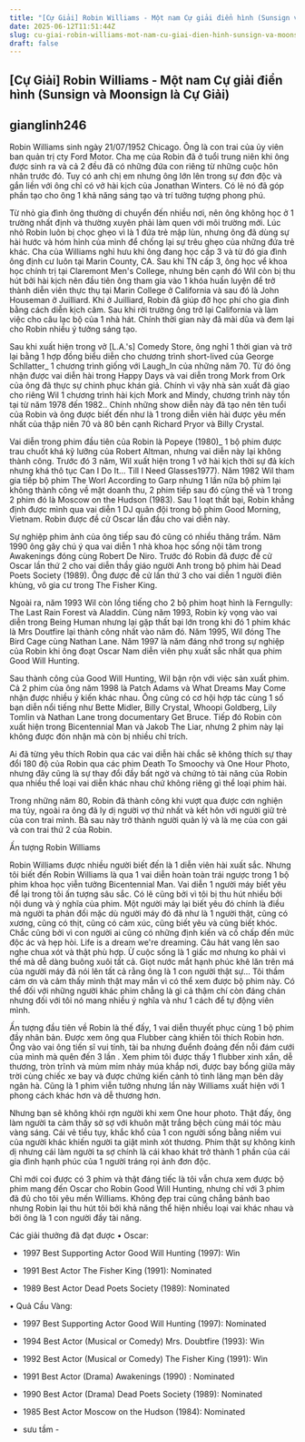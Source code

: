 ```yaml
---
title: "[Cự Giải] Robin Williams - Một nam Cự giải điển hình (Sunsign và Moonsign là Cự Giải)"
date: 2025-06-12T11:51:44Z
slug: cu-giai-robin-williams-mot-nam-cu-giai-dien-hinh-sunsign-va-moonsign-la-cu-giai
draft: false
---
```


## [Cự Giải] Robin Williams - Một nam Cự giải điển hình (Sunsign và Moonsign là Cự Giải)

## gianglinh246

Robin Williams sinh ngày 21/07/1952 Chicago. Ông là con trai của ủy viên ban quản trị cty Ford Motor. Cha mẹ của Robin đã ở tuổi trung niên khi ông được sinh ra và cả 2 đều đã có những đứa con riêng từ những cuộc hôn nhân trước đó. Tuy có anh chị em nhưng ông lớn lên trong sự đơn độc và gắn liền với ông chỉ có vở hài kịch của Jonathan Winters. Có lẻ nó đã góp phần tạo cho ông 1 khả năng sáng tạo và trí tưởng tượng phong phú.



Từ nhỏ gia đình ông thường di chuyển đến nhiều nơi, nên ông không học ở 1 trường nhất định và thường xuyên phải làm quen với môi trường mới. Lúc nhỏ Robin luôn bị chọc ghẹo vì là 1 đứa trẻ mập lùn, nhưng ông đã dùng sự hài hước và hóm hỉnh của mình để chống lại sự trêu ghẹo của những đứa trẻ khác. Cha của Williams nghỉ hưu khi ông đang học cấp 3 và từ đó gia đình ông định cư luôn tại Marin County, CA. Sau khi TN cấp 3, ông học vể khoa học chính trị tại Claremont Men's College, nhưng bên cạnh đó Wil còn bị thu hút bởi hài kịch nên đầu tiên ông tham gia vào 1 khóa huấn luyện để trở thành diễn viên thực thụ tại Marin College ở California và sau đó là John Houseman ở Juilliard. Khi ở Juilliard, Robin đã giúp đỡ học phí cho gia đình bằng cách diễn kịch câm. Sau khi rời trường ông trở lại California và làm việc cho câu lạc bộ của 1 nhà hát. Chính thời gian này đã mài dũa và đem lại cho Robin nhiều ý tưởng sáng tạo.

Sau khi xuất hiện trong vở [L.A.'s] Comedy Store, ông nghỉ 1 thời gian và trở lại bằng 1 hợp đồng biểu diễn cho chương trình short-lived của George Schllatter_ 1 chương trình giống với Laugh_In của những năm 70.
Từ đó ông nhận được vai diễn hài trong Happy Days và vai diễn trong Mork from Ork của ông đã thực sự chinh phục khán giả. Chính vì vậy nhà sản xuất đã giao cho riêng Wil 1 chương trình hài kịch Mork and Mindy, chương trình này tồn tại từ năm 1978 đến 1982.. Chính những show diễn này đã tạo nên tên tuổi của Robin và ông được biết đến như là 1 trong diễn viên hài được yêu mến nhất của thập niên 70 và 80 bên cạnh Richard Pryor và Billy Crystal.

Vai diễn trong phim đầu tiên của Robin là Popeye (1980)_ 1 bộ phim được trau chuốt khá kỹ lưỡng của Robert Altman, nhưng vai diễn này lại không thành công. Trước đó 3 năm, Wil xuất hiện trong 1 vở hài kịch thời sự đả kích nhưng khá thô tục Can I Do It... Till I Need Glasses1977). Năm 1982 Wil tham gia tiếp bộ phim The Worl According to Garp nhưng 1 lần nữa bộ phim lại không thành công về mặt doanh thu, 2 phim tiếp sau đó cũng thế và 1 trong 2 phim đó là Moscow on the Hudson (1983). Sau 1 loạt thất bại, Robin khẳng định được mình qua vai diễn 1 DJ quân đội trong bộ phim Good Morning, Vietnam. Robin được đề cử Oscar lần đầu cho vai diễn này.

Sự nghiệp phim ảnh của ông tiếp sau đó cũng có nhiều thăng trầm. Năm 1990 ông gây chú ý qua vai diễn 1 nhà khoa học sống nội tâm trong Awakenings đóng cùng Robert De Niro. Trước đó Robin đã được đề cử Oscar lần thứ 2 cho vai diễn thầy giáo người Anh trong bộ phim hài Dead Poets Society (1989). Ông được đề cử lần thứ 3 cho vai diễn 1 người điên khùng, vô gia cư trong The Fisher King.

Ngoài ra, năm 1993 Wil còn lồng tiếng cho 2 bộ phim hoạt hình là Ferngully: The Last Rain Forest và Aladdin. Cùng năm 1993, Robin kỳ vọng vào vai diễn trong Being Human nhưng lại gặp thất bại lớn trong khi đó 1 phim khác là Mrs Doutfire lại thành công nhất vào năm đó. Năm 1995, Wil đóng The Bird Cage cùng Nathan Lane. Năm 1997 là năm đáng nhớ trong sự nghiệp của Robin khi ông đoạt Oscar Nam diễn viên phụ xuất sắc nhất qua phim Good Will Hunting.

Sau thành công của Good Will Hunting, Wil bận rộn với việc sản xuất phim. Cả 2 phim của ông năm 1998 là Patch Adams và What Dreams May Come nhận được nhiều ý kiến khác nhau. Ông cũng có cơ hội hợp tác cùng 1 số bạn diễn nổi tiếng như Bette Midler, Billy Crystal, Whoopi Goldberg, Lily Tomlin và Nathan Lane trong documentary Get Bruce. Tiếp đó Robin còn xuất hiện trong Bicentennial Man và Jakob The Liar, nhưng 2 phim này lại không được đón nhận mà còn bị nhiều chỉ trích.

Ai đã từng yêu thích Robin qua các vai diễn hài chắc sẽ không thích sự thay đổi 180 độ của Robin qua các phim Death To Smoochy và One Hour Photo, nhưng đây cũng là sự thay đổi đầy bất ngờ và chứng tỏ tài năng của Robin qua nhiều thể loại vai diễn khác nhau chứ không riêng gì thể loại phim hài.

Trong những năm 80, Robin đã thành công khi vượt qua được cơn nghiện ma túy, ngoài ra ông đã ly dị người vợ thứ nhất và kết hôn với người giữ trẻ của con trai mình. Bà sau này trở thành người quản lý và là mẹ của con gái và con trai thứ 2 của Robin.

Ấn tượng Robin Williams

Robin Williams được nhiều người biết đến là 1 diễn viên hài xuất sắc. Nhưng tôi biết đến Robin Williams là qua 1 vai diễn hoàn toàn trái ngược trong 1 bộ phim khoa học viễn tưởng Bicentennial Man. Vai diễn 1 người máy biết yêu để lại trong tôi ấn tượng sâu sắc. Có lẽ cũng bởi vì tôi bị thu hút nhiều bởi nội dung và ý nghĩa của phim. Một người máy lại biết yêu đó chính là điều mà người ta phản đối mặc dù người máy đó đã như là 1 người thật, cũng có xương, cũng có thịt, cũng có cảm xúc, cũng biết yêu và cũng biết khóc. Chắc cũng bởi vì con người ai cũng có những định kiến và cố chấp đến mức độc ác và hẹp hòi. Life is a dream we're dreaming. Câu hát vang lên sao nghe chua xót và thật phù hợp. Ừ cuộc sống là 1 giấc mơ nhưng ko phải vì thế mà dễ dàng buông xuôi tất cả. Giọt nước mắt hạnh phúc khẽ lăn trên má của người máy đã nói lên tất cả rằng ông là 1 con người thật sự... Tôi thầm cám ơn và cảm thấy mình thật may mắn vì có thể xem được bộ phim này. Có thể đối với những người khác phim chẳng là gì cả thậm chí còn đáng chán nhưng đối với tôi nó mang nhiều ý nghĩa và như 1 cách để tự động viên mình.

Ấn tượng đầu tiên về Robin là thế đấy, 1 vai diễn thuyết phục cùng 1 bộ phim đầy nhân bản. Được xem ông qua Flubber càng khiến tôi thích Robin hơn. Ông vào vai ông tiến sĩ vui tính, tài ba nhưng đuểnh đoảng đến nỗi đám cưới của mình mà quên đến 3 lần . Xem phim tôi được thấy 1 flubber xinh xắn, dễ thương, tròn trĩnh và mủm mỉm nhảy múa khắp nơi, được bay bổng giữa mây trời cùng chiếc xe bay và được chứng kiến cảnh tỏ tình lãng mạn bên dãy ngân hà. Cũng là 1 phim viễn tưởng nhưng lần này Williams xuất hiện với 1 phong cách khác hơn và dễ thương hơn.

Nhưng bạn sẽ không khỏi rợn người khi xem One hour photo. Thật đấy, ông làm người ta cảm thấy sờ sợ với khuôn mặt trắng bệch cùng mái tóc màu vàng sáng. Cái vẻ tiều tụy, khắc khổ của 1 con người sống bằng niềm vui của người khác khiến người ta giật mình xót thương. Phim thật sự không kinh dị nhưng cái làm người ta sợ chính là cái khao khát trở thành 1 phần của cái gia đình hạnh phúc của 1 người tráng rọi ảnh đơn độc.

Chỉ mới coi được có 3 phim và thật đáng tiếc là tôi vẫn chưa xem được bộ phim mang đến Oscar cho Robin Good Will Hunting, nhưng chỉ với 3 phim đã đủ cho tôi yêu mến Williams.
Không đẹp trai cũng chẳng bảnh bao nhưng Robin lại thu hút tôi bởi khả năng thể hiện nhiều loại vai khác nhau và bởi ông là 1 con người đầy tài năng.

Các giải thưởng đã đạt được
• Oscar:

- 1997 Best Supporting Actor
Good Will Hunting (1997): Win

- 1991 Best Actor
The Fisher King (1991): Nominated

- 1989 Best Actor
Dead Poets Society (1989): Nominated

• Quả Cầu Vàng:

- 1997 Best Supporting Actor
Good Will Hunting (1997): Nominated

- 1994 Best Actor (Musical or Comedy)
Mrs. Doubtfire (1993): Win

- 1992 Best Actor (Musical or Comedy)
The Fisher King (1991): Win

- 1991 Best Actor (Drama)
Awakenings (1990) : Nominated

- 1990 Best Actor (Drama)
Dead Poets Society (1989): Nominated

- 1985 Best Actor Moscow on the Hudson (1984): Nominated
- sưu tầm -